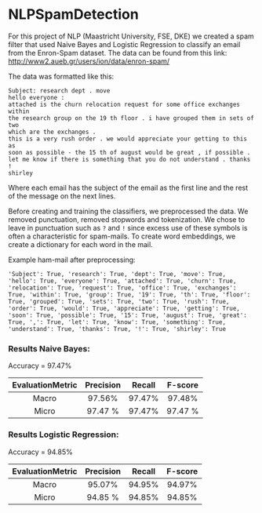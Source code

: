 # NLPSpamDetection

For this project of NLP (Maastricht University, FSE, DKE) we created a spam filter that used Naive Bayes and Logistic Regression to classify an email from the Enron-Spam dataset. The data can be found from this link: http://www2.aueb.gr/users/ion/data/enron-spam/

The data was formatted like this:

```
Subject: research dept . move
hello everyone :
attached is the churn relocation request for some office exchanges within
the research group on the 19 th floor . i have grouped them in sets of two
which are the exchanges .
this is a very rush order . we would appreciate your getting to this as
soon as possible - the 15 th of august would be great , if possible .
let me know if there is something that you do not understand . thanks !
shirley
```
Where each email has the subject of the email as the first line and the rest of the message on the next lines. 

Before creating and training the classifiers, we preprocessed the data. We removed punctuation, removed stopwords and tokenization. We chose to leave in punctuation such as `?` and `!` since excess use of these symbols is often a characteristic for spam-mails. To create word embeddings, we create a dictionary for each word in the mail. 

Example ham-mail after preprocessing:

```
'Subject': True, 'research': True, 'dept': True, 'move': True, 'hello': True, 'everyone': True, 'attached': True, 'churn': True, 'relocation': True, 'request': True, 'office': True, 'exchanges': True, 'within': True, 'group': True, '19': True, 'th': True, 'floor': True, 'grouped': True, 'sets': True, 'two': True, 'rush': True, 'order': True, 'would': True, 'appreciate': True, 'getting': True, 'soon': True, 'possible': True, '15': True, 'august': True, 'great': True, ',': True, 'let': True, 'know': True, 'something': True, 'understand': True, 'thanks': True, '!': True, 'shirley': True
```


### **Results Naive Bayes:**

Accuracy = 97.47%

| EvaluationMetric | Precision | Recall | F-score |
|   :---:    |   :---:   |  :---: |  :---:  |
|   Macro    |   97.56%  |  97.47%|  97.48% |
|   Micro    |   97.47 % |  97.47%|  97.47 %|




### **Results Logistic Regression:**

Accuracy = 94.85%

| EvaluationMetric | Precision | Recall | F-score |
|   :---:    |   :---:   |  :---: |  :---:  |
|   Macro    |   95.07%  |  94.95%|  94.97% |
|   Micro    |   94.85 % |  94.85%|  94.85% |
